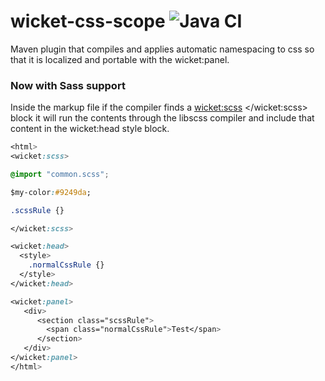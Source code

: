 # wicket-css-scope ![Java CI](https://github.com/42Lines/wicket-css-scope/workflows/Java%20CI/badge.svg?branch=master)

Maven plugin that compiles and applies automatic namespacing to css so that it is localized and portable with the wicket:panel.


### Now with Sass support

Inside the markup file if the compiler finds a <wicket:scss> </wicket:scss> block it will run the contents through the libscss compiler and include that content in the wicket:head style block.

```css
<html>
<wicket:scss>

@import "common.scss";

$my-color:#9249da;

.scssRule {}

</wicket:scss>

<wicket:head>
  <style>
    .normalCssRule {}
  </style>
</wicket:head>

<wicket:panel>
   <div>
      <section class="scssRule">
        <span class="normalCssRule">Test</span>
      </section>
   </div>
</wicket:panel>
</html>
```
